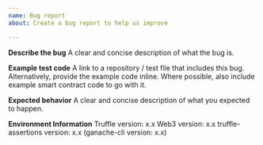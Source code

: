 ```yaml
---
name: Bug report
about: Create a bug report to help us improve

---
```


**Describe the bug**
A clear and concise description of what the bug is.

**Example test code**
A link to a repository / test file that includes this bug. Alternatively, provide the example code inline. Where possible, also include example smart contract code to go with it.

**Expected behavior**
A clear and concise description of what you expected to happen.

**Environment Information**
Truffle version: x.x
Web3 version: x.x
truffle-assertions version: x.x
(ganache-cli version: x.x)
